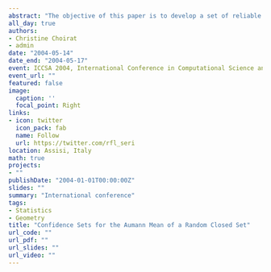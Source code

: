 ```yaml
---
abstract: "The objective of this paper is to develop a set of reliable methods to build confidence sets for the Aumann mean of a random closed set estimated through the Minkowski empirical mean. In order to do so, we introduce a procedure to build a confidence set based on Weil's result for the Hausdorff distance between the empirical and the Aumann means; then, we introduce a new procedure based on the support function."
all_day: true
authors:
- Christine Choirat
- admin
date: "2004-05-14"
date_end: "2004-05-17"
event: ICCSA 2004, International Conference in Computational Science and its Applications
event_url: ""
featured: false
image:
  caption: ''
  focal_point: Right
links:
- icon: twitter
  icon_pack: fab
  name: Follow
  url: https://twitter.com/rfl_seri
location: Assisi, Italy
math: true
projects:
- ""
publishDate: "2004-01-01T00:00:00Z"
slides: ""
summary: "International conference"
tags:
- Statistics
- Geometry
title: "Confidence Sets for the Aumann Mean of a Random Closed Set"
url_code: ""
url_pdf: ""
url_slides: ""
url_video: ""
---
```


